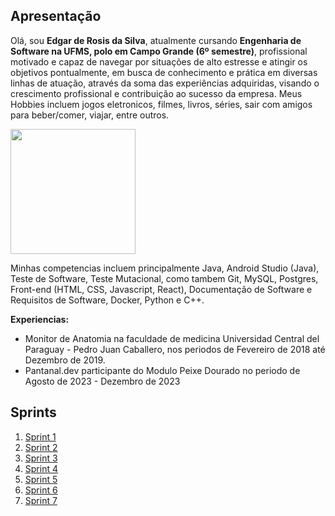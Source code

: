 ## Apresentação

Olá, sou **Edgar de Rosis da Silva**, atualmente cursando **Engenharia de Software na UFMS, polo em Campo Grande (6º semestre)**, profissional motivado e capaz de navegar por situações de alto estresse e atingir os objetivos pontualmente, em busca de conhecimento e prática em diversas linhas de atuação, através da soma das experiências adquiridas, visando o crescimento profissional e contribuição ao sucesso da empresa. Meus Hobbies incluem jogos eletronicos, filmes, livros, séries, sair com amigos para beber/comer, viajar, entre outros. 

<img width="200" src="https://avatars.githubusercontent.com/u/33706301?v=4">

Minhas competencias incluem principalmente Java, Android Studio (Java), Teste de Software, Teste Mutacional, como tambem Git, MySQL, Postgres, Front-end (HTML, CSS, Javascript, React), Documentação de Software e Requisitos de Software, Docker, Python e C++.

**Experiencias:**
- Monitor de Anatomia na faculdade de medicina Universidad Central del Paraguay - Pedro Juan Caballero, nos periodos de Fevereiro de 2018 até Dezembro de 2019.
- Pantanal.dev participante do Modulo Peixe Dourado no periodo de Agosto de 2023 - Dezembro de 2023



## Sprints 

1. [Sprint 1](/Sprint1/README.md)
2. [Sprint 2](/Sprint2/README.md)
3. [Sprint 3](/Sprint3/README.md)
4. [Sprint 4](/Sprint4/README.md)
5. [Sprint 5](/Sprint5/README.md)
6. [Sprint 6](/Sprint6/README.md)
7. [Sprint 7]()